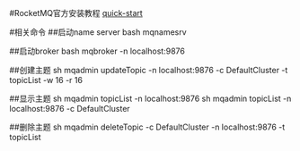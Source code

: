 #RocketMQ官方安装教程
[quick-start](https://github.com/alibaba/RocketMQ/wiki/quick-start)

#相关命令
##启动name server
bash mqnamesrv

##启动broker
bash mqbroker -n localhost:9876

##创建主题
sh mqadmin updateTopic -n localhost:9876 -c DefaultCluster -t topicList -w 16 -r 16

##显示主题
sh mqadmin topicList -n localhost:9876
sh mqadmin topicList -n localhost:9876 -c DefaultCluster

##删除主题
sh mqadmin deleteTopic -c DefaultCluster -n localhost:9876 -t topicList
